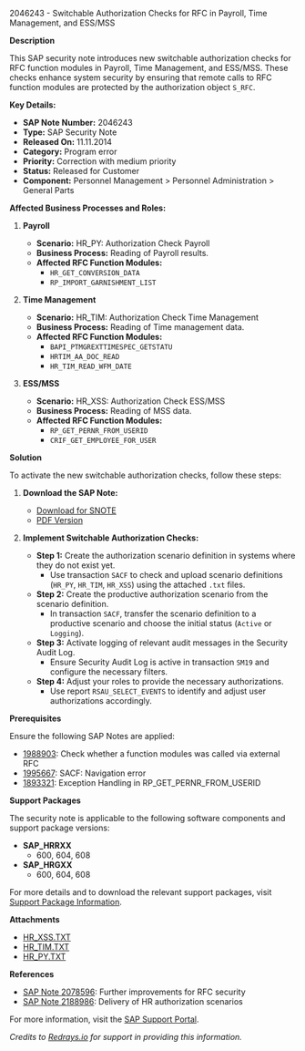 2046243 - Switchable Authorization Checks for RFC in Payroll, Time Management, and ESS/MSS

**Description**

This SAP security note introduces new switchable authorization checks for RFC function modules in Payroll, Time Management, and ESS/MSS. These checks enhance system security by ensuring that remote calls to RFC function modules are protected by the authorization object `S_RFC`.

**Key Details:**

- **SAP Note Number:** 2046243
- **Type:** SAP Security Note
- **Released On:** 11.11.2014
- **Category:** Program error
- **Priority:** Correction with medium priority
- **Status:** Released for Customer
- **Component:** Personnel Management > Personnel Administration > General Parts

**Affected Business Processes and Roles:**

1. **Payroll**
   - **Scenario:** HR_PY: Authorization Check Payroll
   - **Business Process:** Reading of Payroll results.
   - **Affected RFC Function Modules:**
     - `HR_GET_CONVERSION_DATA`
     - `RP_IMPORT_GARNISHMENT_LIST`

2. **Time Management**
   - **Scenario:** HR_TIM: Authorization Check Time Management
   - **Business Process:** Reading of Time management data.
   - **Affected RFC Function Modules:**
     - `BAPI_PTMGREXTTIMESPEC_GETSTATU`
     - `HRTIM_AA_DOC_READ`
     - `HR_TIM_READ_WFM_DATE`

3. **ESS/MSS**
   - **Scenario:** HR_XSS: Authorization Check ESS/MSS
   - **Business Process:** Reading of MSS data.
   - **Affected RFC Function Modules:**
     - `RP_GET_PERNR_FROM_USERID`
     - `CRIF_GET_EMPLOYEE_FOR_USER`

**Solution**

To activate the new switchable authorization checks, follow these steps:

1. **Download the SAP Note:**
   - [Download for SNOTE](https://notesdownloads.sap.com/note/0040000012163822017)
   - [PDF Version](https://userapps.support.sap.com/sap/support/sfm/notes/print/0002046243?language=en-US&token=F0B9DEF995CD852CB013C276CE573471)

2. **Implement Switchable Authorization Checks:**
   - **Step 1:** Create the authorization scenario definition in systems where they do not exist yet.
     - Use transaction `SACF` to check and upload scenario definitions (`HR_PY`, `HR_TIM`, `HR_XSS`) using the attached `.txt` files.
   - **Step 2:** Create the productive authorization scenario from the scenario definition.
     - In transaction `SACF`, transfer the scenario definition to a productive scenario and choose the initial status (`Active` or `Logging`).
   - **Step 3:** Activate logging of relevant audit messages in the Security Audit Log.
     - Ensure Security Audit Log is active in transaction `SM19` and configure the necessary filters.
   - **Step 4:** Adjust your roles to provide the necessary authorizations.
     - Use report `RSAU_SELECT_EVENTS` to identify and adjust user authorizations accordingly.

**Prerequisites**

Ensure the following SAP Notes are applied:

- [1988903](https://me.sap.com/notes/1988903): Check whether a function modules was called via external RFC
- [1995667](https://me.sap.com/notes/1995667): SACF: Navigation error
- [1893321](https://me.sap.com/notes/1893321): Exception Handling in RP_GET_PERNR_FROM_USERID

**Support Packages**

The security note is applicable to the following software components and support package versions:

- **SAP_HRRXX**
  - 600, 604, 608
- **SAP_HRGXX**
  - 600, 604, 608

For more details and to download the relevant support packages, visit [Support Package Information](https://me.sap.com/supportpackage/SAPK-600B4INSAPHRRXX).

**Attachments**

- [HR_XSS.TXT](https://me.sap.com/sap/support/sapnotes/public/services/attachment.htm?iv_key=012006153200000927572014&iv_version=0001&iv_guid=3AAF336FD38B4542B3F5982836AB544B)
- [HR_TIM.TXT](https://me.sap.com/sap/support/sapnotes/public/services/attachment.htm?iv_key=012006153200000927572014&iv_version=0001&iv_guid=D17E246044E3414D9614EA2340902BA2)
- [HR_PY.TXT](https://me.sap.com/sap/support/sapnotes/public/services/attachment.htm?iv_key=012006153200000927572014&iv_version=0001&iv_guid=E88B8BE44E460B488C343FDCE1C6B38C)

**References**

- [SAP Note 2078596](https://me.sap.com/notes/2078596): Further improvements for RFC security
- [SAP Note 2188986](https://me.sap.com/notes/2188986): Delivery of HR authorization scenarios

For more information, visit the [SAP Support Portal](https://me.sap.com/).

*Credits to [Redrays.io](https://redrays.io) for support in providing this information.*
